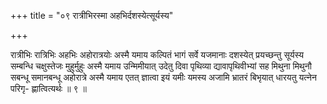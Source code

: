+++
title = "०९ रात्रीभिरस्मा अहभिर्दशस्येत्सूर्यस्य"

+++

रात्रीभिः रात्रिभिः अहभिः अहोरात्रयोः अस्मै यमाय कल्पितं भागं सर्वे यजमानाः दशस्येत् प्रयच्छन्तु सूर्यस्य सम्बन्धि चक्षुस्तेजः मुहुर्मुहुः अस्मै यमाय उन्मिमीयात् उदेतु दिवा पृथिव्या द्यावापृथिवीभ्यां सह मिथुना मिथुनौ सबन्धू समानबन्धू अहोरात्रे अस्मै यमाय एतत् ज्ञात्वा इयं यमीः यमस्य अजामि भ्रातरं बिभृयात् धारयतु यत्नेन परिगृ- ह्णात्वित्यर्थः ॥ ९ ॥
